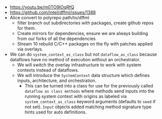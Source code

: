 - https://youtu.be/m0TO9IOqRfQ
- https://github.com/intel/dffml/issues/1388
- Alice convert to polyrepo path/to/dffml
  - filter branch out subdirectories with packages, create github repos for them.
  - Create mirrors for dependencies, ensure we are always building from our forks of all the dependencies
  - Stream 10 rebuild C/C++ packages on the fly with patches applied via overlays.
- We can do `system_context_as_class` but not `dataflow_as_class` because dataflows have no method of execution without an orchestrator.
  - We will switch the overlay infrastructure to work with system contexts instead of dataflows.
  - We will introduce the `SystemContext` data structure which defines inputs, architecture, and orchestration.
    - This can be turned into a class for use for the previously called `dataflow as class methods` where methods send inputs into the running system context with origins as labeled via `system_context_as_class` keyword arguments (defaults to `seed` if not set). `Input` objects added matching method signature type hints used for auto definitions.